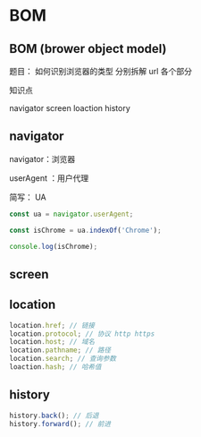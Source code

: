 # BOM

## BOM (brower object model)

题目：
如何识别浏览器的类型
分别拆解 url 各个部分

知识点

navigator
screen
loaction
history

## navigator

navigator：浏览器

userAgent ：用户代理

简写： UA

```js
const ua = navigator.userAgent;

const isChrome = ua.indexOf('Chrome');

console.log(isChrome);
```

## screen

## location

```js
location.href; // 链接
location.protocol; // 协议 http https
location.host; // 域名
location.pathname; // 路径
location.search; // 查询参数
loaction.hash; // 哈希值
```

## history

```js
history.back(); // 后退
history.forward(); // 前进
```
